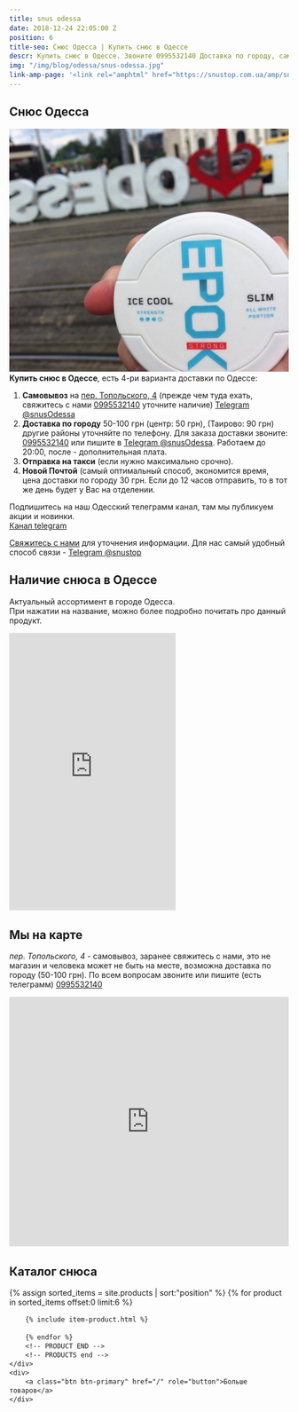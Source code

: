 ```yaml
---
title: snus odessa
date: 2018-12-24 22:05:00 Z
position: 6
title-seo: Снюс Одесса | Купить снюс в Одессе
descr: Купить снюс в Одессе. Звоните 0995532140 Доставка по городу, самовывоз на пер. Топольского, 4. Lyft, Siberia, Corvus, Thunder, Odens и другие.
img: "/img/blog/odessa/snus-odessa.jpg"
link-amp-page: '<link rel="amphtml" href="https://snustop.com.ua/amp/snus-odessa">'
---
```


<section class="mb-4">
	<h1>Снюс Одесса</h1>
	<div class="row">
		<div class="col-md-7">
			<img class="img-fluid" src="/img/blog/odessa/snus-odessa.jpg" alt="Снюс Одесса">
		</div>
		<div class="col-md-5">
			<strong>Купить снюс в Одессе</strong>, есть 4-ри варианта доставки по Одессе:
			<ol>
				<li><b>Самовывоз</b> на <a target="_blank" href="//goo.gl/maps/B3FY3PN6PiMeQDuq5">пер. Топольского, 4</a> (прежде чем туда ехать, свяжитесь с нами <a href="tel:+380995532140" title="Позвонить">0995532140</a> уточните наличие) <a href="//t.me/snusOdessa" target="_blank" title="Telegram"><i class="icon-telegram"></i>Telegram @snusOdessa</a></li>
				<li><b>Доставка по городу</b> 50-100 грн (центр: 50 грн), (Таирово: 90 грн) другие районы уточняйте по телефону. Для заказа доставки звоните: <a href="tel:+380995532140" title="Позвонить">0995532140</a> или пишите в <a href="//t.me/snusOdessa" target="_blank" title="Telegram"><i class="icon-telegram"></i>Telegram @snusOdessa</a>. Работаем до 20:00, после - дополнительная плата.</li>
				<li><b>Отправка на такси</b> (если нужно максимально срочно).</li>
				<li><b>Новой Почтой</b> (самый оптимальный способ, экономится время, цена доставки по городу 30 грн. Если до 12 часов отправить, то в тот же день будет у Вас на отделении.</li>
			</ol>
			<p>Подпишитесь на наш Одесский телеграмм канал, там мы публикуем акции и новинки.<br>
			<a class="btn btn-telegram mb-2" href="//t.me/snus_odessa" target="_blank" rel="nofollow" title="Канал telegram">Канал telegram<i class="icon-telegram"></i></a></p>
			<p><a href="#contactModal" data-toggle="modal" data-target="#contactModal">Свяжитесь с нами</a> для уточнения информации. Для нас самый удобный способ связи - <a href="//t.me/snustop" target="_blank" title="Telegram"><i class="icon-telegram"></i>Telegram @snustop</a></p>
		</div>
	</div>
</section>

<section class="mb-4">
	<div class="row">
		<div class="col-md-6">
			<h2>Наличие снюса в Одессе</h2>
			<p>Актуальный ассортимент в городе Одесса.<br>
			При нажатии на название, можно более подробно почитать про данный продукт.</p>
			<iframe class="mb-2" frameborder="0"
			width="300" height="500px"
			src="https://docs.google.com/spreadsheets/d/e/2PACX-1vR2SYQfRc8Pyq8x6KAZ0gSD3F_wHsfWD_A-_4PIRe____HUcauyqARgr1360OxeUCHJCB7BlAUxzVgh/pubhtml?gid=0&amp;single=true&amp;widget=false&amp;chrome=false&amp;headers=false"></iframe>
		</div>
		<div class="col-md-6">
			<h2>Мы на карте</h2>
			<p><i>пер. Топольского, 4</i> - самовывоз, заранее свяжитесь с нами, это не магазин и человека может не быть на месте, возможна доставка по городу (50-100 грн). По всем вопросам звоните или пишите (есть телеграмм) <a href="tel:+380995532140" title="Позвонить">0995532140</a></p>
			<iframe src="https://www.google.com/maps/embed?pb=!1m18!1m12!1m3!1d2747.281512831338!2d30.719157615591865!3d46.48273787912619!2m3!1f0!2f0!3f0!3m2!1i1024!2i768!4f13.1!3m3!1m2!1s0x40c6317c1f55dc7f%3A0xbb8484edb925b954!2z0KHQvdGO0YEg0J7QtNC10YHRgdCw!5e0!3m2!1sru!2sua!4v1567846237280!5m2!1sru!2sua" width="100%" height="450" frameborder="0" style="border:0;" allowfullscreen=""></iframe>
		</div>
	</div>
</section>

<section class="mb-4">
	<h2>Каталог снюса</h2>
	<div class="row catalog">
		<!-- PRODUCTS start -->
		<!-- PRODUCT START -->
		{% assign sorted_items = site.products | sort:"position" %}
		{% for product in sorted_items offset:0 limit:6 %}
		
		{% include item-product.html %}

		{% endfor %}
		<!-- PRODUCT END -->
		<!-- PRODUCTS end -->
	</div>
	<div>
		<a class="btn btn-primary" href="/" role="button">Больше товаров</a>
	</div>
</section>